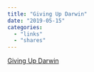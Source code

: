 ```yaml
---
title: "Giving Up Darwin"
date: "2019-05-15"
categories: 
  - "links"
  - "shares"
---
```


[Giving Up Darwin](https://www.claremont.org/crb/article/giving-up-darwin/)
